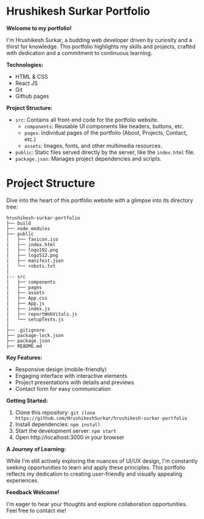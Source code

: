 # Hrushikesh Surkar Portfolio

**Welcome to my portfolio!**

I'm Hrushikesh Surkar, a budding web developer driven by curiosity and a thirst for knowledge. This portfolio highlights my skills and projects, crafted with dedication and a commitment to continuous learning.

**Technologies:**

- HTML & CSS
- React JS
- Git
- Github pages

**Project Structure:**

- `src`: Contains all front-end code for the portfolio website.
  - `components`: Reusable UI components like headers, buttons, etc.
  - `pages`: Individual pages of the portfolio (About, Projects, Contact, etc.)
  - `assets`: Images, fonts, and other multimedia resources.
- `public`: Static files served directly by the server, like the `index.html` file.
- `package.json`: Manages project dependencies and scripts.

# Project Structure

Dive into the heart of this portfolio website with a glimpse into its directory tree:

```
hrushikesh-surkar-portfolio
├── build
├── node_modules
├── public
|   ├── favicon.ico
|   ├── index.html
|   ├── logo192.png
|   ├── logo512.png
|   ├── manifest.json
|   └── robots.txt
|
|-- src
|   ├── components
|   ├── pages
|   ├── assets
|   ├── App.css
|   ├── App.js
|   ├── index.js
|   ├── reportWebVitals.js
|   └── setupTests.js
|
├── .gitignore
├── package-lock.json
├── package.json
├── README.md
```

**Key Features:**

- Responsive design (mobile-friendly)
- Engaging interface with interactive elements
- Project presentations with details and previews
- Contact form for easy communication

**Getting Started:**

1. Clone this repository: `git clone https://github.com/HrushikeshSurkar/hrushikesh-surkar-portfolio`
2. Install dependencies: `npm install`
3. Start the development server: `npm start`
4. Open http://localhost:3000 in your browser

**A Journey of Learning:**

While I'm still actively exploring the nuances of UI/UX design, I'm constantly seeking opportunities to learn and apply these principles. This portfolio reflects my dedication to creating user-friendly and visually appealing experiences.

**Feedback Welcome!**

I'm eager to hear your thoughts and explore collaboration opportunities. Feel free to contact me!
